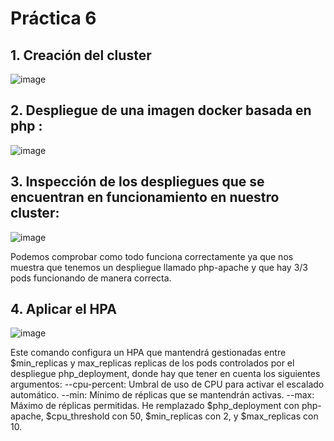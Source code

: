 # Práctica 6

## 1. Creación del cluster

![image](https://github.com/Waterclau/ASR/assets/91564866/d6b107ec-0e68-434f-b0f5-fc82ad33abbb)


## 2. Despliegue de una imagen docker basada en php :

![image](https://github.com/Waterclau/ASR/assets/91564866/c5fc9ec0-7c8e-45cc-9068-24ca00b75fa2)

## 3. Inspección de los despliegues que se encuentran en funcionamiento en nuestro cluster:

![image](https://github.com/Waterclau/ASR/assets/91564866/30d92df1-4648-46d5-ad9d-f63ad294b790)

Podemos comprobar como todo funciona correctamente ya que nos muestra que tenemos un despliegue llamado php-apache y que hay 3/3 pods funcionando de manera correcta.

## 4. Aplicar el HPA

![image](https://github.com/Waterclau/ASR/assets/91564866/067952cf-6e52-428e-ba29-ecf88d3ad8c6)

Este comando configura un HPA que mantendrá gestionadas entre $min_replicas y max_replicas replicas de los pods controlados por el despliegue php_deployment, donde hay que tener en cuenta los siguientes argumentos: 
--cpu-percent: Umbral de uso de CPU para activar el escalado automático.
--min: Mínimo de réplicas que se mantendrán activas.
--max: Máximo de réplicas permitidas.
He remplazado $php_deployment con php-apache, $cpu_threshold con 50, $min_replicas con 2, y $max_replicas con 10. 



